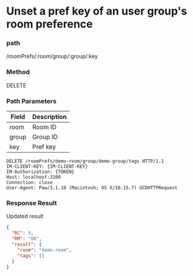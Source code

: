 # Unset a pref key of an user group's room preference

### path

/roomPrefs/:room/group/:group/:key

### Method

DELETE

### Path Parameters

| Field         | Description  |
| ------------- | ------------ |
| room          | Room ID      |
| group         | Group ID     |
| key           | Pref key     |


```
DELETE /roomPrefs/demo-room/group/demo-group/tags HTTP/1.1
IM-CLIENT-KEY: {IM-CLIENT-KEY}
IM-Authorization: {TOKEN}
Host: localhost:3100
Connection: close
User-Agent: Paw/3.1.10 (Macintosh; OS X/10.15.7) GCDHTTPRequest
```

### Response Result

Updated result

```json
{
  "RC": 0,
  "RM": "OK",
  "result": {
    "room": "demo-room",
    "tags": []
  }
}
```
